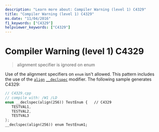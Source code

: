 ```yaml
---
description: "Learn more about: Compiler Warning (level 1) C4329"
title: "Compiler Warning (level 1) C4329"
ms.date: "11/04/2016"
f1_keywords: ["C4329"]
helpviewer_keywords: ["C4329"]
---
```

# Compiler Warning (level 1) C4329

> alignment specifier is ignored on enum

Use of the alignment specifiers on `enum` isn't allowed. This pattern includes the use of the [`align`](../../cpp/align-cpp.md) [`__declspec`](../../cpp/declspec.md) modifier. The following sample generates C4329:

```cpp
// C4329.cpp
// compile with: /W1 /LD
enum __declspec(align(256)) TestEnum {   // C4329
   TESTVAL1,
   TESTVAL2,
   TESTVAL3
};
__declspec(align(256)) enum TestEnum1;
```
